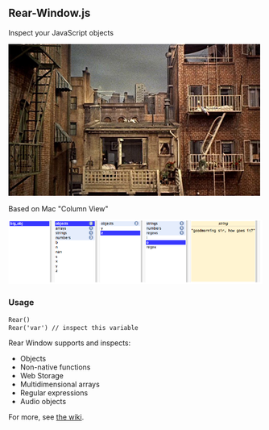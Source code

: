 ## Rear-Window.js

Inspect your JavaScript objects

![Rear Window, Alfred Hitchcock, 1954](https://github.com/lukes/rear-window.js/raw/master/dev/rearwindow.jpg)

Based on Mac "Column View"

![Screen Cap](https://github.com/lukes/rear-window.js/raw/master/dev/screen.png)

### Usage

    Rear()
    Rear('var') // inspect this variable

Rear Window supports and inspects:

* Objects
* Non-native functions
* Web Storage
* Multidimensional arrays
* Regular expressions
* Audio objects

For more, see [the wiki](wiki).